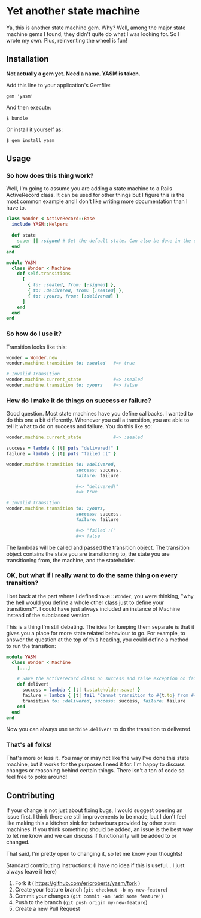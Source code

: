 # Yet another state machine

Ya, this is another state machine gem. Why? Well, among the major state machine gems I found, they didn't quite do what I was looking for. So I wrote my own. Plus, reinventing the wheel is fun!

## Installation

**Not actually a gem yet. Need a name. YASM is taken.**

Add this line to your application's Gemfile:

    gem 'yasm'

And then execute:

    $ bundle

Or install it yourself as:

    $ gem install yasm

## Usage

### So how does this thing work?

Well, I'm going to assume you are adding a state machine to a Rails ActiveRecord class. It can be used for other things but I figure this is the most common example and I don't like writing more documentation than I have to.

``` ruby
class Wonder < ActiveRecord::Base
  include YASM::Helpers

  def state
    super || :signed # Set the default state. Can also be done in the database.
  end
end

module YASM
  class Wonder < Machine
    def self.transitions
      [
        { to: :sealed, from: [:signed] },
        { to: :delivered, from: [:sealed] },
        { to: :yours, from: [:delivered] }
      ]
    end
  end
end
```

### So how do I use it?

Transition looks like this:

``` ruby
wonder = Wonder.new
wonder.machine.transition to: :sealed   #=> true

# Invalid Transition
wonder.machine.current_state            #=> :sealed
wonder.machine.transition to: :yours    #=> false
```

### How do I make it do things on success or failure?

Good question. Most state machines have you define callbacks. I wanted to do this one a bit differently. Whenever you call a transition, you are able to tell it what to do on success and failure. You do this like so:

``` ruby
wonder.machine.current_state            #=> :sealed

success = lambda { |t| puts "delivered!" }
failure = lambda { |t| puts "failed :(" }

wonder.machine.transition to: :delivered,
                          success: success,
                          failure: failure

                          #=> "delivered!"
                          #=> true

# Invalid Transition
wonder.machine.transition to: :yours,
                          success: success,
                          failure: failure

                          #=> "failed :("
                          #=> false
```

The lambdas will be called and passed the transition object. The transition object contains the state you are transitioning to, the state you are transitioning from, the machine, and the stateholder.

### OK, but what if I really want to do the same thing on every transition?

I bet back at the part where I defined `YASM::Wonder`, you were thinking, "why the hell would you define a whole other class just to define your transitions?". I could have just always included an instance of Machine instead of the subclassed version.

This is a thing I'm still debating. The idea for keeping them separate is that it gives you a place for more state related behaviour to go. For example, to answer the question at the top of this heading, you could define a method to run the transition:

``` ruby
module YASM
  class Wonder < Machine
    [...]

    # Save the activerecord class on success and raise exception on fail.
    def deliver!
      success = lambda { |t| t.stateholder.save! }
      failure = lambda { |t| fail "Cannot transition to #{t.to} from #{t.from}" }
      transition to: :delivered, success: success, failure: failure
    end
  end
end
```

Now you can always use `machine.deliver!` to do the transition to delivered.

### That's all folks!

That's more or less it. You may or may not like the way I've done this state machine, but it works for the purposes I need it for. I'm happy to discuss changes or reasoning behind certain things. There isn't a ton of code so feel free to poke around!

## Contributing

If your change is not just about fixing bugs, I would suggest opening an issue first. I think there are still improvements to be made, but I don't feel like making this a kitchen sink for behaviours provided by other state machines. If you think something should be added, an issue is the best way to let me know and we can discuss if functionality will be added to or changed.

That said, I'm pretty open to changing it, so let me know your thoughts!

Standard contributing instructions: (I have no idea if this is useful... I just always leave it here)

1. Fork it ( https://github.com/ericroberts/yasm/fork )
2. Create your feature branch (`git checkout -b my-new-feature`)
3. Commit your changes (`git commit -am 'Add some feature'`)
4. Push to the branch (`git push origin my-new-feature`)
5. Create a new Pull Request
